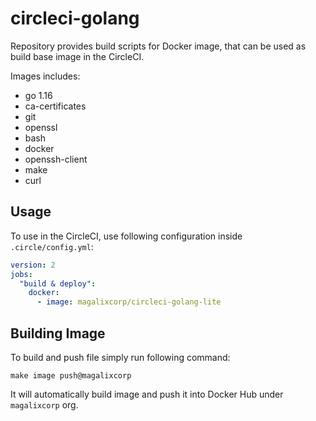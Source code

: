 # circleci-golang

Repository provides build scripts for Docker image, that can be used as
build base image in the CircleCI.

Images includes:

* go 1.16
* ca-certificates
* git
* openssl
* bash
* docker
* openssh-client
* make
* curl


## Usage

To use in the CircleCI, use following configuration inside `.circle/config.yml`:

```yaml
version: 2
jobs:
  "build & deploy":
    docker:
      - image: magalixcorp/circleci-golang-lite
```

## Building Image

To build and push file simply run following command:

```
make image push@magalixcorp
```

It will automatically build image and push it into Docker Hub under `magalixcorp` org.

